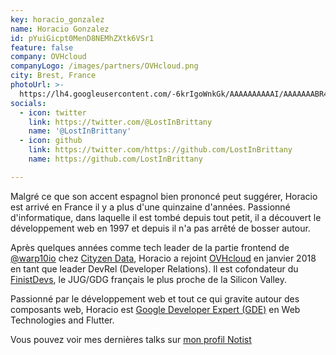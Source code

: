 ```yaml
---
key: horacio_gonzalez
name: Horacio Gonzalez
id: pYuiGicpt0MenD8NEMhZXtk6VSr1
feature: false
company: OVHcloud
companyLogo: /images/partners/OVHcloud.png
city: Brest, France
photoUrl: >-
  https://lh4.googleusercontent.com/-6krIgoWnkGk/AAAAAAAAAAI/AAAAAAABR4o/EJH0Fh-m16k/photo.jpg
socials:
  - icon: twitter
    link: https://twitter.com/@LostInBrittany
    name: '@LostInBrittany'
  - icon: github
    link: https://twitter.com/https://github.com/LostInBrittany
    name: https://github.com/LostInBrittany

---
```


Malgré ce que son accent espagnol bien prononcé peut suggérer, Horacio est arrivé en France il y a plus d'une quinzaine d'années. Passionné d'informatique, dans laquelle il est tombé depuis tout petit, il a découvert le développement web en 1997 et depuis il n'a pas arrêté de bosser autour.

Après quelques années comme tech leader de la partie frontend de [@warp10io](https://twitter.com/warp10io/) chez  [Cityzen Data](https://twitter.com/cityendata/), Horacio a rejoint [OVHcloud](https://twitter.com/OVHcloud) en janvier 2018 en tant que leader DevRel (Developer Relations). Il est cofondateur du  [FinistDevs](https://twitter.com/finistdevs/), le JUG/GDG français le plus proche de la Silicon Valley.

Passionné par le développement web et tout ce qui gravite autour des composants web, Horacio est [Google Developer Expert (GDE)](https://developers.google.com/experts/people/horacio-gonzalez)  en Web Technologies and Flutter.

Vous pouvez voir mes dernières talks sur [mon profil Notist](https://noti.st/lostinbrittany)
